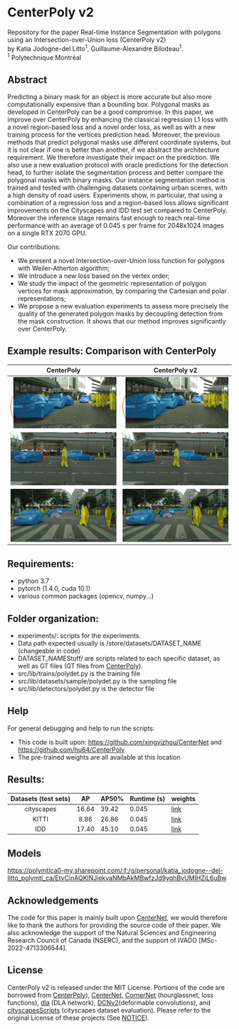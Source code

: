 
# CenterPoly v2
Repository for the paper Real-time Instance Segmentation with polygons using an Intersection-over-Union loss (CenterPoly v2)
<br> by Katia Jodogne-del Litto<sup>1</sup>, Guillaume-Alexandre Bilodeau<sup>1</sup>.
<br>
<sup>1</sup> Polytechnique Montréal

## Abstract
Predicting a binary mask for an object is more accurate but also more computationally expensive than a bounding box. Polygonal masks as developed in CenterPoly can be a good compromise. In this paper, we improve over CenterPoly by enhancing the classical regression L1 loss with a novel region-based loss and a novel order loss, as well as with a new training process for the vertices prediction head. Moreover, the previous methods that predict polygonal masks use different coordinate systems, but it is not clear if one is better than another, if we abstract the architecture requirement. We therefore investigate their impact on the prediction. We also use a new evaluation protocol with oracle predictions for the detection head, to further isolate the segmentation process and better compare the polygonal masks with binary masks.  Our instance segmentation method is trained and tested with challenging datasets containing urban scenes, with a high density of road users. Experiments show, in particular, that using a combination of a regression loss and a region-based loss allows significant improvements on the Cityscapes and IDD test set compared to CenterPoly. Moreover the inference stage remains fast enough to reach real-time performance with an average of 0.045 s per frame for 2048x1024 images on a single RTX 2070 GPU.

Our contributions:
- We present a novel Intersection-over-Union loss function for polygons with Weiler-Atherton algorithm;
- We introduce a new loss based on the vertex order;
- We study the impact of the geometric representation of polygon vertices for mask approximation, by comparing the Cartesian and polar representations;
- We propose a new evaluation experiments to assess more precisely the quality of the generated polygon masks by decoupling detection from the mask construction. It shows that our method improves significantly over CenterPoly.

## Example results:  Comparison with CenterPoly
CenterPoly      |  CenterPoly v2
:-------------------------:|:-------------------------:
![](imgs/bielefeld_000000_026550_full_v1_zoom.png)  |  ![](imgs/bielefeld_000000_026550_full_v2_zoom.png)
![](imgs/mainz_000001_024439_full_v1_zoom.png)  |  ![](imgs/mainz_000001_024439_full_v2_zoom.png)
![](imgs/munich_000181_000019_full_v1_zoom.png)  |  ![](imgs/munich_000181_000019_full_v2_zoom.png)

## Requirements:
- python 3.7
- pytorch (1.4.0, cuda 10.1)
- various common packages (opencv, numpy...)

## Folder organization:
- experiments/: scripts for the experiments.
- Data path expected usually is /store/datasets/DATASET_NAME (changeable in code)
- DATASET_NAMEStuff/ are scripts related to each specific dataset, as well as GT files (GT files from [CenterPoly](https://github.com/hu64/CenterPoly)).
- src/lib/trains/polydet.py is the training file
- src/lib/datasets/sample/polydet.py is the sampling file
- src/lib/detectors/polydet.py is the detector file

## Help
For general debugging and help to run the scripts: <br>
- This code is built upon: https://github.com/xingyizhou/CenterNet and https://github.com/hu64/CenterPoly
- The pre-trained weights are all available at this location

## Results:

| Datasets (test sets) |   AP  | AP50% | Runtime (s) | weights                                                                                                                                                 |
|:--------------------:|:-----:|-------|-------------|---------------------------------------------------------------------------------------------------------------------------------------------------------|
| cityscapes           | 16.64 | 39.42 | 0.045       | [link](https://polymtlca0-my.sharepoint.com/:u:/g/personal/katia_jodogne--del-litto_polymtl_ca/EQIz3Vm96pFNqIZBF-BcK48BzcEXAIEK35cDupRb0uTfmw?e=3Zb7Sq) |
| KITTI                |  8.86 | 26.86 | 0.045       | [link](https://polymtlca0-my.sharepoint.com/:u:/g/personal/katia_jodogne--del-litto_polymtl_ca/ETprojfO4-JInpakjuxcDnIBJVTLh1Oz1Pcv4JtLQTZ5HQ?e=8JBlft) |
| IDD                  | 17.40 | 45.10 | 0.045       | [link](https://polymtlca0-my.sharepoint.com/:u:/g/personal/katia_jodogne--del-litto_polymtl_ca/EeLV5WjLXSxEqOD84_YCjmABELKItvE4uamHZOa7od3Bvw)          |

## Models
https://polymtlca0-my.sharepoint.com/:f:/g/personal/katia_jodogne--del-litto_polymtl_ca/EtvCinAQKlNJiekvaNMbAkMBwfzJd9yghBvUMIHZiL6uBw

## Acknowledgements
The code for this paper is mainly built upon [CenterNet](https://github.com/xingyizhou/CenterNet), we would therefore like to thank the authors for providing the source code of their paper. We also acknowledge the support of the Natural Sciences and Engineering Research Council of Canada (NSERC), and the support of IVADO [MSc-2022-4713306544].

## License
CenterPoly v2 is released under the MIT License. Portions of the code are borrowed from [CenterPoly](https://github.com/hu64/CenterPoly)), [CenterNet](https://github.com/xingyizhou/CenterNet), [CornerNet](https://github.com/princeton-vl/CornerNet) (hourglassnet, loss functions), [dla](https://github.com/ucbdrive/dla) (DLA network), [DCNv2](https://github.com/CharlesShang/DCNv2)(deformable convolutions), and [cityscapesScripts](https://github.com/mcordts/cityscapesScripts) (cityscapes dataset evaluation). Please refer to the original License of these projects (See [NOTICE](NOTICE)).
